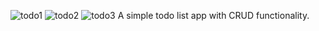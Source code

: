 ![todo1](https://user-images.githubusercontent.com/104529439/218879269-0560b51f-ce49-4e0c-823d-a33878b638f7.png)
![todo2](https://user-images.githubusercontent.com/104529439/218879273-ff3a7089-0499-4c57-a7e7-dc6ed11dfe7a.png)
![todo3](https://user-images.githubusercontent.com/104529439/218879276-378498a6-1261-4d6a-8952-5cf8be66c094.png)
A simple todo list app with CRUD functionality.
